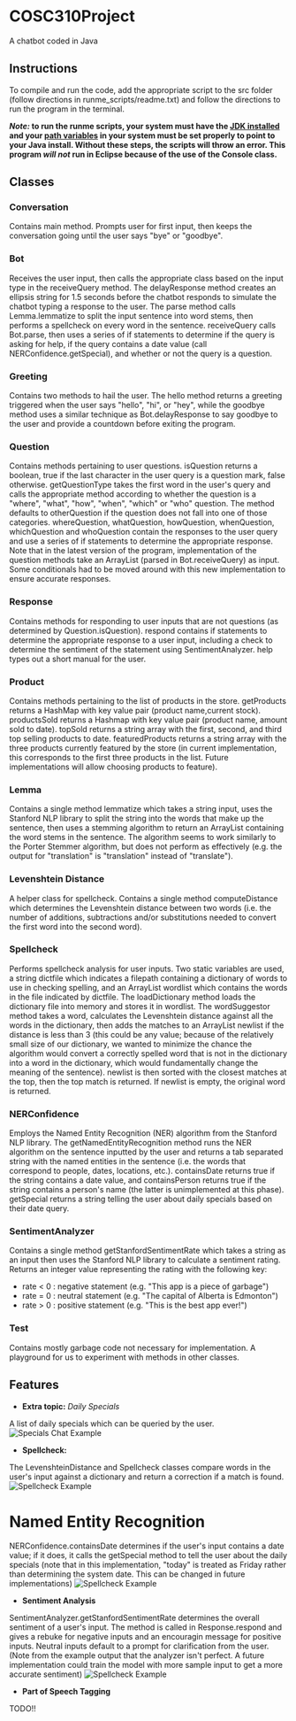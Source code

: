 # COSC310Project
A chatbot coded in Java

## Instructions

To compile and run the code, add the appropriate script to the src folder
(follow directions in runme_scripts/readme.txt) and follow the directions
to run the program in the terminal.

**_Note:_ to run the runme scripts, your system must have the [JDK installed](https://www.oracle.com/java/technologies/javase-downloads.html)
 and your [path variables](https://www.java.com/en/download/help/path.xml) in your system must be set properly to point to
 your Java install. Without these steps, the scripts will throw an error. This program _will not_ run in Eclipse because
 of the use of the Console class.**

## Classes
### Conversation
Contains main method. Prompts user for first input, then keeps the conversation
going until the user says "bye" or "goodbye".

### Bot
Receives the user input, then calls the appropriate class based on the input
type in the receiveQuery method. The delayResponse method creates an ellipsis
string for 1.5 seconds before the chatbot responds to simulate the chatbot
typing a response to the user. The parse method calls Lemma.lemmatize to split
the input sentence into word stems, then performs a spellcheck on every word in
the sentence. receiveQuery calls Bot.parse, then uses a series of if statements
to determine if the query is asking for help, if the query contains a date value
(call NERConfidence.getSpecial), and whether or not the query is a question.

### Greeting
Contains two methods to hail the user. The hello method returns a greeting
triggered when the user says "hello", "hi", or "hey", while the goodbye method
uses a similar technique as Bot.delayResponse to say goodbye to the user
and provide a countdown before exiting the program.

### Question
Contains methods pertaining to user questions. isQuestion returns a boolean, true
if the last character in the user query is a question mark, false otherwise.
getQuestionType takes the first word in the user's query and calls the appropriate
method according to whether the question is a "where", "what", "how", "when", "which"
or "who" question. The method defaults to otherQuestion if the question does not
fall into one of those categories. whereQuestion, whatQuestion, howQuestion,
whenQuestion, whichQuestion and whoQuestion contain the responses to the user query
and use a series of if statements to determine the appropriate response. Note that
in the latest version of the program, implementation of the question methods take
an ArrayList (parsed in Bot.receiveQuery) as input. Some conditionals had to be
moved around with this new implementation to ensure accurate responses.

### Response
Contains methods for responding to user inputs that are not questions (as
determined by Question.isQuestion). respond contains if statements to
determine the appropriate response to a user input, including a check to determine
the sentiment of the statement using SentimentAnalyzer. help types out a short
manual for the user.

### Product
Contains methods pertaining to the list of products in the store. getProducts
returns a HashMap with key value pair (product name,current stock). productsSold
returns a Hashmap with key value pair (product name, amount sold to date).
topSold returns a string array with the first, second, and third top selling
products to date. featuredProducts returns a string array with the three products
currently featured by the store (in current implementation, this corresponds
to the first three products in the list. Future implementations will allow
choosing products to feature).

### Lemma
Contains a single method lemmatize which takes a string input, uses the Stanford
NLP library to split the string into the words that make up the sentence, then
uses a stemming algorithm to return an ArrayList containing the word stems
in the sentence. The algorithm seems to work similarly to the Porter Stemmer
algorithm, but does not perform as effectively (e.g. the output for "translation"
is "translation" instead of "translate").

### Levenshtein Distance
A helper class for spellcheck. Contains a single method computeDistance which
determines the Levenshtein distance between two words (i.e. the number of additions,
subtractions and/or substitutions needed to convert the first word into the second
word).

### Spellcheck
Performs spellcheck analysis for user inputs. Two static variables are used, a
string dictfile which indicates a filepath containing a dictionary of words to
use in checking spelling, and an ArrayList wordlist which contains the words in
the file indicated by dictfile. The loadDictionary method loads the dictionary file
into memory and stores it in wordlist. The wordSuggestor method takes a word,
calculates the Levenshtein distance against all the words in the dictionary, then
adds the matches to an ArrayList newlist if the distance is less than 3 (this
could be any value; because of the relatively small size of our dictionary, we
wanted to minimize the chance the algorithm would convert a correctly spelled
word that is not in the dictionary into a word in the dictionary, which would
fundamentally change the meaning of the sentence). newlist is then sorted with
the closest matches at the top, then the top match is returned. If newlist is
empty, the original word is returned.

### NERConfidence
Employs the Named Entity Recognition (NER) algorithm from the Stanford NLP library. The
getNamedEntityRecognition method runs the NER algorithm on the sentence inputted
by the user and returns a tab separated string with the named entities in the
sentence (i.e. the words that correspond to people, dates, locations, etc.).
containsDate returns true if the string contains a date value, and
containsPerson returns true if the string contains a person's name (the latter
is unimplemented at this phase). getSpecial returns a string telling the user
about daily specials based on their date query.

### SentimentAnalyzer
Contains a single method getStanfordSentimentRate which takes a string as an
input then uses the Stanford NLP library to calculate a sentiment rating. Returns
an integer value representing the rating with the following key:
* rate < 0 : negative statement (e.g. "This app is a piece of garbage")
* rate = 0 : neutral statement (e.g. "The capital of Alberta is Edmonton")
* rate > 0 : positive statement (e.g. "This is the best app ever!")

### Test
Contains mostly garbage code not necessary for implementation. A playground for us
to experiment with methods in other classes.

## Features
* __Extra topic:__ _Daily Specials_

A list of daily specials which can be queried by the user.
![Specials Chat Example](/img/specials_example.png)

* __Spellcheck:__

The LevenshteinDistance and Spellcheck classes compare words in the user's input
against a dictionary and return a correction if a match is found.
![Spellcheck Example](/img/spellcheck_example.png)

# __Named Entity Recognition__

NERConfidence.containsDate determines if the user's input contains a date value;
if it does, it calls the getSpecial method to tell the user about the daily
specials (note that in this implementation, "today" is treated as Friday rather
than determining the system date. This can be changed in future implementations)
![Spellcheck Example](/img/ner_example.png)

* __Sentiment Analysis__

SentimentAnalyzer.getStanfordSentimentRate determines the overall sentiment of
a user's input. The method is called in Response.respond and gives a rebuke
for negative inputs and an encouragin message for positive inputs. Neutral inputs
default to a prompt for clarification from the user. (Note from the example
output that the analyzer isn't perfect. A future implementation could train
the model with more sample input to get a more accurate sentiment)
![Spellcheck Example](/img/sentiment_example.png)

* __Part of Speech Tagging__

TODO!!
